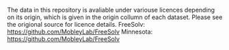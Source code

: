 The data in this repository is avaliable under variouse licences depending on its origin, which is given in the origin collumn of each dataset.
Please see the origional source for licence details.
FreeSolv: https://github.com/MobleyLab/FreeSolv
Minnesota: https://github.com/MobleyLab/FreeSolv
